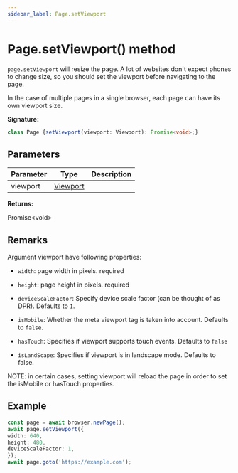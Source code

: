 ```yaml
---
sidebar_label: Page.setViewport
---
```

# Page.setViewport() method

`page.setViewport` will resize the page. A lot of websites don't expect phones to change size, so you should set the viewport before navigating to the page.

In the case of multiple pages in a single browser, each page can have its own viewport size.

**Signature:**

```typescript
class Page {setViewport(viewport: Viewport): Promise<void>;}
```

## Parameters

|  Parameter | Type | Description |
|  --- | --- | --- |
|  viewport | [Viewport](./puppeteer.viewport.md) |  |

**Returns:**

Promise&lt;void&gt;

## Remarks

Argument viewport have following properties:

- `width`: page width in pixels. required

- `height`: page height in pixels. required

- `deviceScaleFactor`: Specify device scale factor (can be thought of as DPR). Defaults to `1`.

- `isMobile`: Whether the meta viewport tag is taken into account. Defaults to `false`.

- `hasTouch`: Specifies if viewport supports touch events. Defaults to `false`

- `isLandScape`: Specifies if viewport is in landscape mode. Defaults to false.

NOTE: in certain cases, setting viewport will reload the page in order to set the isMobile or hasTouch properties.

## Example


```ts
const page = await browser.newPage();
await page.setViewport({
width: 640,
height: 480,
deviceScaleFactor: 1,
});
await page.goto('https://example.com');
```

